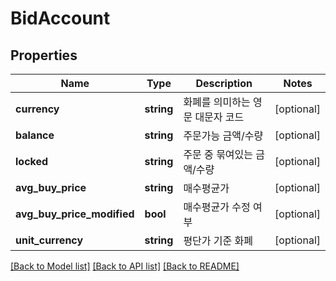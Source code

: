 # BidAccount

## Properties
Name | Type | Description | Notes
------------ | ------------- | ------------- | -------------
**currency** | **string** | 화폐를 의미하는 영문 대문자 코드 | [optional] 
**balance** | **string** | 주문가능 금액/수량 | [optional] 
**locked** | **string** | 주문 중 묶여있는 금액/수량 | [optional] 
**avg_buy_price** | **string** | 매수평균가 | [optional] 
**avg_buy_price_modified** | **bool** | 매수평균가 수정 여부 | [optional] 
**unit_currency** | **string** | 평단가 기준 화폐 | [optional] 

[[Back to Model list]](../README.md#documentation-for-models) [[Back to API list]](../README.md#documentation-for-api-endpoints) [[Back to README]](../README.md)


